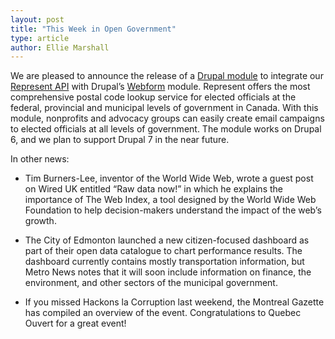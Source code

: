 ```yaml
---
layout: post
title: "This Week in Open Government"
type: article
author: Ellie Marshall
---
```


We are pleased to announce the release of a [Drupal module](http://drupal.org/project/webform_represent) to integrate our [Represent API](http://represent.opennorth.ca/) with Drupal’s [Webform](http://drupal.org/project/webform) module. Represent offers the most comprehensive postal code lookup service for elected officials at the federal, provincial and municipal levels of government in Canada. With this module, nonprofits and advocacy groups can easily create email campaigns to elected officials at all levels of government. The module works on Drupal 6, and we plan to support Drupal 7 in the near future. 

In other news:
 
- Tim Burners-Lee, inventor of the World Wide Web, wrote a guest post on Wired UK entitled “Raw data now!” in which he explains the importance of The Web Index, a tool designed by the World Wide Web Foundation to help decision-makers understand the impact of the web’s growth.

- The City of Edmonton launched a new citizen-focused dashboard as part of their open data catalogue to chart performance results. The dashboard currently contains mostly transportation information, but Metro News notes that it will soon include information on finance, the environment, and other sectors of the municipal government.
 
- If you missed Hackons la Corruption last weekend, the Montreal Gazette has compiled an overview of the event. Congratulations to Quebec Ouvert for a great event!